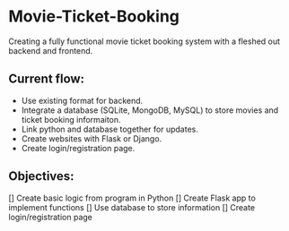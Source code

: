 # Movie-Ticket-Booking
Creating a fully functional movie ticket booking system with a fleshed out backend and frontend.

## Current flow:
- Use existing format for backend.
- Integrate a database (SQLite, MongoDB, MySQL) to store movies and ticket booking informaiton.
- Link python and database together for updates.
- Create websites with Flask or Django.
- Create login/registration page.

## Objectives:
[] Create basic logic from program in Python
[] Create Flask app to implement functions
[] Use database to store information
[] Create login/registration page
